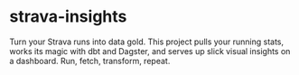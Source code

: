# strava-insights
Turn your Strava runs into data gold. This project pulls your running stats, works its magic with dbt and Dagster, and serves up slick visual insights on a dashboard. Run, fetch, transform, repeat.
